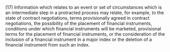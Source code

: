 (17) Information which relates to an event or set of circumstances which is an intermediate step in a protracted process may relate, for example, to the state of contract negotiations, terms provisionally agreed in contract negotiations, the possibility of the placement of financial instruments, conditions under which financial instruments will be marketed, provisional terms for the placement of financial instruments, or the consideration of the inclusion of a financial instrument in a major index or the deletion of a financial instrument from such an index.